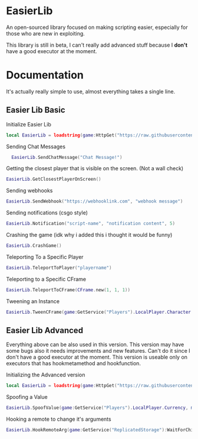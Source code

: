 # EasierLib
An open-sourced library focused on making scripting easier, especially for those who are new in exploiting.

This library is still in beta, I can't really add advanced stuff because I **don't** have a good executor at the moment.

# Documentation
It's actually really simple to use, almost everything takes a single line.

## Easier Lib Basic

Initialize Easier Lib
```lua
local EasierLib = loadstring(game:HttpGet("https://raw.githubusercontent.com/laeraz/EasierLib/refs/heads/main/EasierLibBasic.lua"))()
```

Sending Chat Messages
```lua
  EasierLib.SendChatMessage("Chat Message!")
```

Getting the closest player that is visible on the screen. (Not a wall check)
```lua
EasierLib.GetClosestPlayerOnScreen()
```

Sending webhooks 
```lua
EasierLib.SendWebhook("https://webhooklink.com", "webhook message")
```

Sending notifications (csgo style)
```lua
EasierLib.Notification("script-name", "notification content", 5)
```

Crashing the game (idk why i added this i thought it would be funny)
```lua
EasierLib.CrashGame()
```

Teleporting To a Specific Player
```lua
EasierLib.TeleportToPlayer("playername")
```

Teleporting to a Specific CFrame
```lua
EasierLib.TeleportToCFrame(CFrame.new(1, 1, 1))
```

Tweening an Instance
```lua
EasierLib.TweenCFrame(game:GetService("Players").LocalPlayer.Character.HumanoidRootPart, CFrame.new(1, 1, 1), 5)
```

## Easier Lib Advanced
Everything above can be also used in this version.
This version may have some bugs also it needs improvements and new features. Can't do it since I don't have a good executor at the moment.
This version is useable only on executors that has hookmetamethod and hookfunction.

Initializing the Advanced version
```lua
local EasierLib = loadstring(game:HttpGet("https://raw.githubusercontent.com/laeraz/EasierLib/refs/heads/main/EasierLibBetter.lua"))()
```

Spoofing a Value
```lua
EasierLib.SpoofValue(game:GetService("Players").LocalPlayer.Currency, math.huge)
```

Hooking a remote to change it's arguments
```lua
EasierLib.HookRemoteArg(game:GetService("ReplicatedStorage"):WaitForChild("Events"):WaitForChild("Event1"), 1, "hooked")
```
